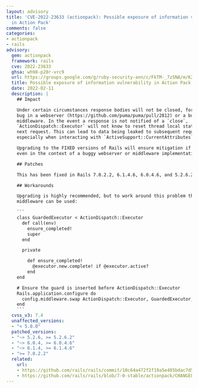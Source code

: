 ```yaml
---
layout: advisory
title: 'CVE-2022-23633 (actionpack): Possible exposure of information vulnerability
  in Action Pack'
comments: false
categories:
- actionpack
- rails
advisory:
  gem: actionpack
  framework: rails
  cve: 2022-23633
  ghsa: wh98-p28r-vrc9
  url: https://groups.google.com/g/ruby-security-ann/c/FkTM-_7zSNA/m/K2RiMJBlBAAJ
  title: Possible exposure of information vulnerability in Action Pack
  date: 2022-02-11
  description: |
    ## Impact

    Under certain circumstances response bodies will not be closed, for example a
    bug in a webserver (https://github.com/puma/puma/pull/2812) or a bug in a Rack
    middleware. In the event a response is not notified of a `close`,
    `ActionDispatch::Executor` will not know to reset thread local state for the
    next request. This can lead to data being leaked to subsequent requests,
    especially when interacting with `ActiveSupport::CurrentAttributes`.

    Upgrading to the FIXED versions of Rails will ensure mitigation if this issue
    even in the context of a buggy webserver or middleware implementation.

    ## Patches

    This has been fixed in Rails 7.0.2.2, 6.1.4.6, 6.0.4.6, and 5.2.6.2.

    ## Workarounds

    Upgrading is highly recommended, but to work around this problem the following
    middleware can be used:

    ```
    class GuardedExecutor < ActionDispatch::Executor
      def call(env)
        ensure_completed!
        super
      end

      private

        def ensure_completed!
          @executor.new.complete! if @executor.active?
        end
    end

    # Ensure the guard is inserted before ActionDispatch::Executor
    Rails.application.configure do
      config.middleware.swap ActionDispatch::Executor, GuardedExecutor, executor
    end
    ```
  cvss_v3: 7.4
  unaffected_versions:
  - "< 5.0.0"
  patched_versions:
  - "~> 5.2.6, >= 5.2.6.2"
  - "~> 6.0.4, >= 6.0.4.6"
  - "~> 6.1.4, >= 6.1.4.6"
  - ">= 7.0.2.2"
  related:
    url:
    - https://github.com/rails/rails/commit/10c64a472f2f19a5e485bdac7d5106a76aeb29a5
    - https://github.com/rails/rails/blob/7-0-stable/actionpack/CHANGELOG.md#rails-7021-february-11-2022
---
```

